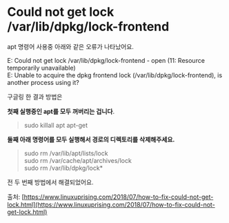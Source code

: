 # Could not get lock /var/lib/dpkg/lock-frontend

apt 명령어 사용중 아래와 같은 오류가 나타났어요. 

  
E: Could not get lock /var/lib/dpkg/lock-frontend - open \(11: Resource temporarily unavailable\)  
E: Unable to acquire the dpkg frontend lock \(/var/lib/dpkg/lock-frontend\), is another process using it?  
  
구글링 한 결과 방법은 

**첫째 실행중인 apt를 모두 꺼버리는 겁니다**. 

> sudo killall apt apt-get

**둘째 아래 명령어를 모두 실행해서 경로의 디렉토리를 삭제해주세요.** 

> sudo rm /var/lib/apt/lists/lock  
> sudo rm /var/cache/apt/archives/lock  
> sudo rm /var/lib/dpkg/lock\*

전 두 번째 방법에서 해결되었어요. 

출처: [https://www.linuxuprising.com/2018/07/how-to-fix-could-not-get-lock.html](https://www.linuxuprising.com/2018/07/how-to-fix-could-not-get-lock.html)

